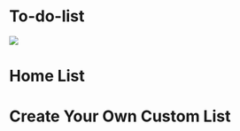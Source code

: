 # To-do-list

<img src="https://drive.google.com/file/d/1ZFXntfYykM3HPXEriw7p0D9MEDzC75T-/view?usp=share_link"></img>

# Home List
# Create Your Own Custom List
